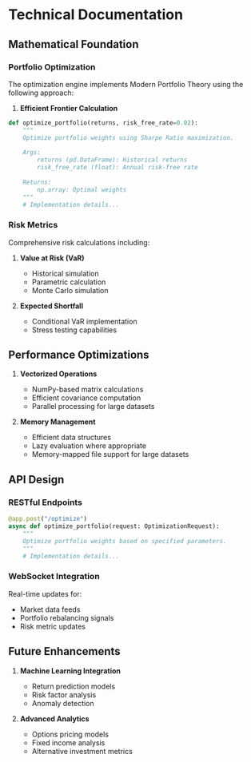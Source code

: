 # Technical Documentation

## Mathematical Foundation

### Portfolio Optimization

The optimization engine implements Modern Portfolio Theory using the following approach:

1. **Efficient Frontier Calculation**
```python
def optimize_portfolio(returns, risk_free_rate=0.02):
    """
    Optimize portfolio weights using Sharpe Ratio maximization.
    
    Args:
        returns (pd.DataFrame): Historical returns
        risk_free_rate (float): Annual risk-free rate
        
    Returns:
        np.array: Optimal weights
    """
    # Implementation details...
```

### Risk Metrics

Comprehensive risk calculations including:

1. **Value at Risk (VaR)**
   - Historical simulation
   - Parametric calculation
   - Monte Carlo simulation

2. **Expected Shortfall**
   - Conditional VaR implementation
   - Stress testing capabilities

## Performance Optimizations

1. **Vectorized Operations**
   - NumPy-based matrix calculations
   - Efficient covariance computation
   - Parallel processing for large datasets

2. **Memory Management**
   - Efficient data structures
   - Lazy evaluation where appropriate
   - Memory-mapped file support for large datasets

## API Design

### RESTful Endpoints

```python
@app.post("/optimize")
async def optimize_portfolio(request: OptimizationRequest):
    """
    Optimize portfolio weights based on specified parameters.
    """
    # Implementation details...
```

### WebSocket Integration

Real-time updates for:
- Market data feeds
- Portfolio rebalancing signals
- Risk metric updates

## Future Enhancements

1. **Machine Learning Integration**
   - Return prediction models
   - Risk factor analysis
   - Anomaly detection

2. **Advanced Analytics**
   - Options pricing models
   - Fixed income analysis
   - Alternative investment metrics
